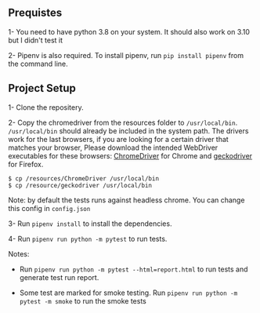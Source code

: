 ## Prequistes
 1- You need to have python 3.8 on your system. It should also work on 3.10 but I didn't test it 
 
 2- Pipenv is also required. To install pipenv, run `pip install pipenv` from the command line.
 

## Project Setup 

1- Clone the repositery. 

2- Copy the chromedriver from the resources folder to `/usr/local/bin`. `/usr/local/bin` should already be included in the system path.
   The drivers work for the last browsers, if you are looking for a certain driver that matches your browser,  Please download the intended WebDriver 
   executables for these browsers: [ChromeDriver](https://sites.google.com/a/chromium.org/chromedriver/) for Chrome and [geckodriver](https://github.com/mozilla/geckodriver/releases) for Firefox.
```
$ cp /resources/ChromeDriver /usr/local/bin
$ cp /resource/geckodriver /usr/local/bin
```
Note: by default the tests runs against headless chrome. You can change this config in `config.json`

3- Run `pipenv install` to install the dependencies. 

4- Run `pipenv run python -m pytest` to run tests.
   
   Notes: 
   
   - Run `pipenv run python -m pytest --html=report.html`  to run tests and generate test run report.
          
   - Some test are marked for smoke testing. Run `pipenv run python -m pytest -m smoke` to run the smoke tests





